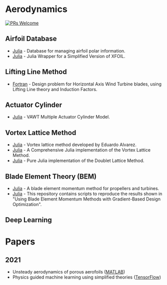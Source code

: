 # Aerodynamics

[![PRs Welcome](https://img.shields.io/badge/PRs-welcome-brightgreen.svg?style=flat-square)](http://makeapullrequest.com)



## Airfoil Database
* [Julia](https://github.com/byuflowlab/AirfoilDatabase.jl) - Database for managing airfoil polar information.
* [Julia](https://github.com/byuflowlab/Xfoil.jl) - Julia Wrapper for a Simplified Version of XFOIL.

## Lifting Line Method
* [Fortran](https://github.com/ogniandantchev/llopt-hawt) - Design problem for Horizontal Axis Wind Turbine blades, using Lifting Line theory and Induction Factors.


## Actuator Cylinder
* [Julia](https://github.com/byuflowlab/vawt-ac) - VAWT Multiple Actuator Cylinder Model.


## Vortex Lattice Method
* [Julia](https://github.com/byuflowlab/FLOWVLM) - Vortex lattice method developed by Eduardo Alvarez.
* [Julia](https://github.com/byuflowlab/VLM.jl) - A Comprehensive Julia implementation of the Vortex Lattice Method.
* [Julia](https://github.com/byuflowlab/DLM.jl) - Pure Julia implementation of the Doublet Lattice Method.


## Blade Element Theory (BEM)
* [Julia](https://github.com/byuflowlab/CCBlade.jl) - A blade element momentum method for propellers and turbines.
* [Julia](https://github.com/byuflowlab/ning2020-bem) - This repository contains scripts to reproduce the results shown in "Using Blade Element Momentum Methods with Gradient-Based Design Optimization".


## Deep Learning

# Papers

## 2021
* Unsteady aerodynamics of porous aerofoils ([MATLAB](https://github.com/baddoo/unsteady-porous-aerofoils))
* Physics guided machine learning using simplified theories ([TensorFlow](https://github.com/surajp92/PGML))

